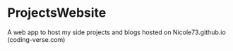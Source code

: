 # ProjectsWebsite
A web app to host my side projects and blogs hosted on Nicole73.github.io (coding-verse.com)
